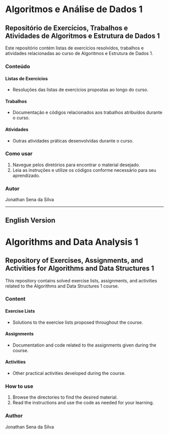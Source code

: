 # Algoritmos e Análise de Dados 1

## Repositório de Exercícios, Trabalhos e Atividades de Algoritmos e Estrutura de Dados 1

Este repositório contém listas de exercícios resolvidos, trabalhos e atividades relacionadas ao curso de Algoritmos e Estrutura de Dados 1.

### Conteúdo

#### Listas de Exercícios
- Resoluções das listas de exercícios propostas ao longo do curso.

#### Trabalhos
- Documentação e códigos relacionados aos trabalhos atribuídos durante o curso.

#### Atividades
- Outras atividades práticas desenvolvidas durante o curso.

### Como usar

1. Navegue pelos diretórios para encontrar o material desejado.
2. Leia as instruções e utilize os códigos conforme necessário para seu aprendizado.

### Autor

Jonathan Sena da Silva

---

## English Version

# Algorithms and Data Analysis 1

## Repository of Exercises, Assignments, and Activities for Algorithms and Data Structures 1

This repository contains solved exercise lists, assignments, and activities related to the Algorithms and Data Structures 1 course.

### Content

#### Exercise Lists
- Solutions to the exercise lists proposed throughout the course.

#### Assignments
- Documentation and code related to the assignments given during the course.

#### Activities
- Other practical activities developed during the course.

### How to use

1. Browse the directories to find the desired material.
2. Read the instructions and use the code as needed for your learning.

### Author

Jonathan Sena da Silva

